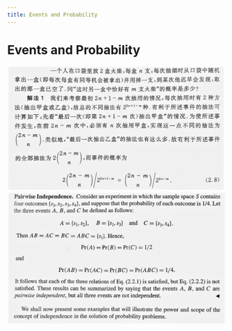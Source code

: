 ```yaml
---
title: Events and Probability
---
```


# Events and Probability

<img src="assets/010_events_0_1.jpg" />

<img src="assets/010_events_1_1.jpg" />